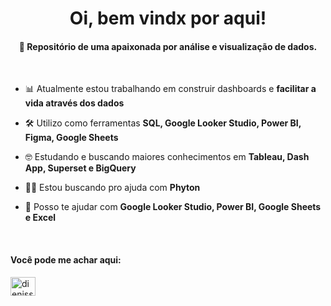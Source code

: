 <h1 align="center">Oi, bem vindx por aqui!</h1>
<h4 align="center">🎲 Repositório de uma apaixonada por análise e visualização de dados.</h4>

<br />

- 📊 Atualmente estou trabalhando em construir dashboards e **facilitar a vida através dos dados**

- 🛠 Utilizo como ferramentas **SQL, Google Looker Studio, Power BI, Figma, Google Sheets**

- 🤓 Estudando e buscando maiores conhecimentos em **Tableau, Dash App, Superset e BigQuery**

- 🤝🏻 Estou buscando pro ajuda com **Phyton**

- 💬 Posso te ajudar com **Google Looker Studio, Power BI, Google Sheets e Excel**


<br />

<h4 align="left">Você pode me achar aqui:</h4>
<p align="left">
<a href="https://linkedin.com/in/linkedin.com/in/dienissaraiva/" target="blank"><img align="center" src="https://raw.githubusercontent.com/rahuldkjain/github-profile-readme-generator/master/src/images/icons/Social/linked-in-alt.svg" alt="dienissaraiva/" height="30" width="40" /></a>
</p>
